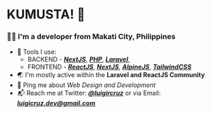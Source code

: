 # KUMUSTA! :wave:

### :man_technologist: I'm a developer from Makati City, Philippines

* :toolbox: Tools I use: 
  * BACKEND - [**_NextJS_**](https://nextjs.org/), [_**PHP**_](https://www.php.net/), [_**Laravel**_](https://laravel.com/),
  * FRONTEND - [**_ReactJS_**](https://reactjs.org/), [**_NextJS_**](https://nextjs.org/), [**_AlpineJS_**](https://github.com/alpinejs/alpine/), [**_TailwindCSS_**](https://tailwindcss.com/)
* :earth_asia: I'm mostly active within the **Laravel and ReactJS Community**
* :speech_balloon: Ping me about _Web Design and Development_
* :mailbox_with_mail: Reach me at Twitter: [**_@luigircruz_**](https://twitter.com/luigircruz) or via Email: [**_luigicruz.dev@gmail.com_**](mailto:luigicruz.dev@gmail.com)
